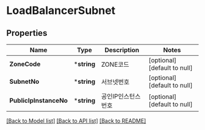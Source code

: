 # LoadBalancerSubnet

## Properties
Name | Type | Description | Notes
------------ | ------------- | ------------- | -------------
**ZoneCode** | ***string** | ZONE코드 | [optional] [default to null]
**SubnetNo** | ***string** | 서브넷번호 | [optional] [default to null]
**PublicIpInstanceNo** | ***string** | 공인IP인스턴스번호 | [optional] [default to null]

[[Back to Model list]](../README.md#documentation-for-models) [[Back to API list]](../README.md#documentation-for-api-endpoints) [[Back to README]](../README.md)


